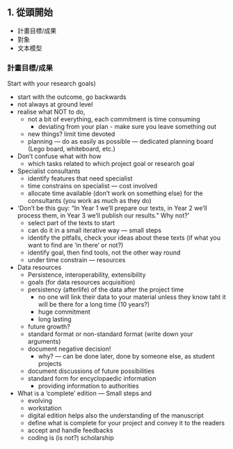 ## 1. 從頭開始
* 計畫目標/成果
* 對象
* 文本模型

### 計畫目標/成果
Start with your research goals)
* start with the outcome, go backwards
* not always at ground level
* realise what NOT to do,
  * not a bit of everything, each commitment is time consuming
    * deviating from your plan - make sure you leave something out
  * new things? limit time devoted
  * planning — do as easily as possible — dedicated planning board (Lego board, whiteboard, etc.)
* Don’t confuse what with how
  * which tasks related to which project goal or research goal
* Specialist consultants
  * identify features that need specialist
  * time constrains on specialist — cost involved
  * allocate time available (don’t work on something else) for the consultants (you work as much as they do)
* 'Don’t be this guy: “In Year 1 we’ll prepare our texts, in Year 2 we’ll process them, in Year 3 we’ll publish our results.” Why not?’
  * select part of the texts to start
  * can do it in a small iterative way — small steps
  * identify the pitfalls, check your ideas about these texts (if what you want to find are ‘in there’ or not?)
  * identify goal, then find tools, not the other way round
  * under time constrain — resources
* Data resources
  * Persistence, interoperability, extensibility
  * goals (for data resources acquisition)
  * persistency (afterlife) of the data after the project time
    * no one will link their data to your material unless they know taht it will be there for a long time (10 years?)
    * huge commitment
    * long lasting
  * future growth?
  * standard format or non-standard format (write down your arguments)
  * document negative decision!
    * why? — can be done later, done by someone else, as student projects
  * document discussions of future possibilities
  * standard form for encyclopaedic information
    * providing information to authorities
* What is a ‘complete’ edition — Small steps and
  * evolving
  * workstation
  * digital edition helps also the understanding of the manuscript
  * define what is complete for your project and convey it to the readers
  * accept and handle feedbacks
  * coding is (is not?) scholarship
